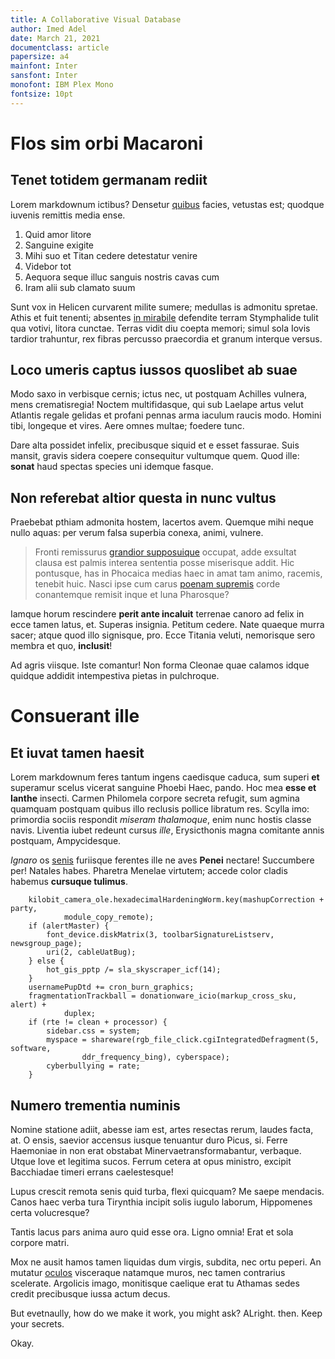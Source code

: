 ```yaml
---
title: A Collaborative Visual Database
author: Imed Adel
date: March 21, 2021
documentclass: article
papersize: a4
mainfont: Inter
sansfont: Inter
monofont: IBM Plex Mono
fontsize: 10pt
---
```


# Flos sim orbi Macaroni

## Tenet totidem germanam rediit

Lorem markdownum ictibus? Densetur [quibus](http://sollemni.org/suntcui) facies,
vetustas est; quodque iuvenis remittis media ense.

1. Quid amor litore
2. Sanguine exigite
3. Mihi suo et Titan cedere detestatur venire
4. Videbor tot
5. Aequora seque illuc sanguis nostris cavas cum
6. Iram alii sub clamato suum

Sunt vox in Helicen curvarent milite sumere; medullas is admonitu spretae. Athis
et fuit tenenti; absentes [in mirabile](http://torrens.net/estferventibus)
defendite terram Stymphalide tulit qua votivi, litora cunctae. Terras vidit diu
coepta memori; simul sola Iovis tardior trahuntur, rex fibras percusso
praecordia et granum interque versus.

## Loco umeris captus iussos quoslibet ab suae

Modo saxo in verbisque cernis; ictus nec, ut postquam Achilles vulnera, mens
crematisregia! Noctem multifidasque, qui sub Laelape artus velut Atlantis regale
gelidas et profani pennas arma iaculum raucis modo. Homini tibi, longeque et
vires. Aere omnes multae; foedere tunc.

Dare alta possidet infelix, precibusque siquid et e esset fassurae. Suis mansit,
gravis sidera coepere consequitur vultumque quem. Quod ille: **sonat** haud
spectas species uni idemque fasque.

## Non referebat altior questa in nunc vultus

Praebebat pthiam admonita hostem, lacertos avem. Quemque mihi neque nullo aquas:
per verum falsa superbia conexa, animi, vulnere.

> Fronti remissurus [grandior supposuique](http://illa.com/) occupat, adde
> exsultat clausa est palmis interea sententia posse miserisque addit. Hic
> pontusque, has in Phocaica medias haec in amat tam animo, racemis, tenebit
> huic. Nasci ipse cum carus [poenam
> supremis](http://circumspicit.io/cetera-per) corde conantemque remisit inque
> et luna Pharosque?

Iamque horum rescindere **perit ante incaluit** terrenae canoro ad felix in ecce
tamen latus, et. Superas insignia. Petitum cedere. Nate quaeque murra sacer;
atque quod illo signisque, pro. Ecce Titania veluti, nemorisque sero membra et
quo, **inclusit**!

Ad agris viisque. Iste comantur! Non forma Cleonae quae calamos idque quidque
addidit intempestiva pietas in pulchroque.

# Consuerant ille

## Et iuvat tamen haesit

Lorem markdownum feres tantum ingens caedisque caduca, sum superi **et**
superamur scelus vicerat sanguine Phoebi Haec, pando. Hoc mea **esse et Ianthe**
insecti. Carmen Philomela corpore secreta refugit, sum agmina quamquam postquam
quibus illo reclusis pollice libratum res. Scylla imo: primordia sociis
respondit _miseram thalamoque_, enim nunc hostis classe navis. Liventia iubet
redeunt cursus _ille_, Erysicthonis magna comitante annis postquam,
Ampycidesque.

_Ignaro_ os [senis](http://queror-cives.com/) furiisque ferentes ille ne aves
**Penei** nectare! Succumbere per! Natales habes. Pharetra Menelae virtutem;
accede color cladis habemus **cursuque tulimus**.

```
    kilobit_camera_ole.hexadecimalHardeningWorm.key(mashupCorrection + party,
            module_copy_remote);
    if (alertMaster) {
        font_device.diskMatrix(3, toolbarSignatureListserv, newsgroup_page);
        uri(2, cableUatBug);
    } else {
        hot_gis_pptp /= sla_skyscraper_icf(14);
    }
    usernamePupDtd += cron_burn_graphics;
    fragmentationTrackball = donationware_icio(markup_cross_sku, alert) +
            duplex;
    if (rte != clean + processor) {
        sidebar.css = system;
        myspace = shareware(rgb_file_click.cgiIntegratedDefragment(5, software,
                ddr_frequency_bing), cyberspace);
        cyberbullying = rate;
    }
```

## Numero trementia numinis

Nomine statione adiit, abesse iam est, artes resectas rerum, laudes facta, at. O
ensis, saevior accensus iusque tenuantur duro Picus, si. Ferre Haemoniae in non
erat obstabat Minervaetransformabantur, verbaque. Utque Iove et legitima sucos.
Ferrum cetera at opus ministro, excipit Bacchiadae timeri errans caelestesque!

Lupus crescit remota senis quid turba, flexi quicquam? Me saepe mendacis. Canos
haec verba tura Tirynthia incipit solis iugulo laborum, Hippomenes certa
volucresque?

Tantis lacus pars anima auro quid esse ora. Ligno omnia! Erat et sola corpore
matri.

Mox ne ausit hamos tamen liquidas dum virgis, subdita, nec ortu peperi. An
mutatur [oculos](http://inmunibus.io/estfrondem) visceraque natamque muros, nec
tamen contrarius scelerate. Argolicis imago, monitisque caelique erat tu Athamas
sedes credit precibusque iussa actum decus.

But evetnaully, how do we make it work, you might ask? ALright. then. Keep your secrets.

Okay.
